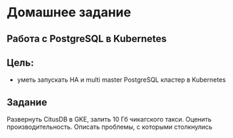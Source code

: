 # Домашнее задание

## Работа c PostgreSQL в Kubernetes

## Цель: 
- уметь запускать HA и multi master PostgreSQL кластер в Kubernetes

## Задание
Развернуть CitusDB в GKE, залить 10 Гб чикагского такси. Оценить производительность. Описать проблемы, с которыми столкнулись